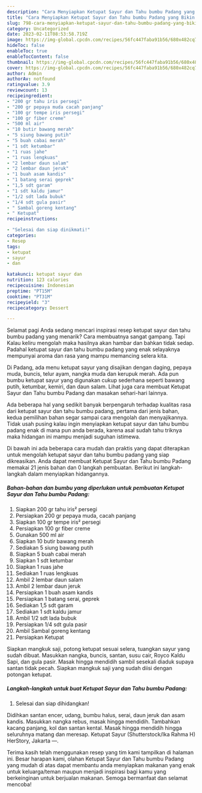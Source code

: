 ```yaml
---
description: "Cara Menyiapkan Ketupat Sayur dan Tahu bumbu Padang yang Bikin Ngiler, Buat Buka Puasa}"
title: "Cara Menyiapkan Ketupat Sayur dan Tahu bumbu Padang yang Bikin Ngiler, Buat Buka Puasa}"
slug: 798-cara-menyiapkan-ketupat-sayur-dan-tahu-bumbu-padang-yang-bikin-ngiler-buat-buka-puasa
category: Uncategorized
date: 2023-02-11T08:53:58.719Z
image: https://img-global.cpcdn.com/recipes/56fc447faba91b56/680x482cq70/ketupat-sayur-dan-tahu-bumbu-padang-foto-resep-utama.jpg
hideToc: false
enableToc: true
enableTocContent: false
thumbnail: https://img-global.cpcdn.com/recipes/56fc447faba91b56/680x482cq70/ketupat-sayur-dan-tahu-bumbu-padang-foto-resep-utama.jpg
cover: https://img-global.cpcdn.com/recipes/56fc447faba91b56/680x482cq70/ketupat-sayur-dan-tahu-bumbu-padang-foto-resep-utama.jpg
author: Admin
authorAv: notfound
ratingvalue: 3.9
reviewcount: 13
recipeingredient:
- "200 gr tahu iris persegi"
- "200 gr pepaya muda cacah panjang"
- "100 gr tempe iris persegi"
- "100 gr fiber creme"
- "500 ml air"
- "10 butir bawang merah"
- "5 siung bawang putih"
- "5 buah cabai merah"
- "1 sdt ketumbar"
- "1 ruas jahe"
- "1 ruas lengkuas"
- "2 lembar daun salam"
- "2 lembar daun jeruk"
- "1 buah asam kandis"
- "1 batang serai geprek"
- "1,5 sdt garam"
- "1 sdt kaldu jamur"
- "1/2 sdt lada bubuk"
- "1/4 sdt gula pasir"
- " Sambal goreng kentang"
- " Ketupat"
recipeinstructions:

- "Selesai dan siap dinikmati!"
categories:
- Resep
tags:
- ketupat
- sayur
- dan

katakunci: ketupat sayur dan 
nutrition: 123 calories
recipecuisine: Indonesian
preptime: "PT15M"
cooktime: "PT31M"
recipeyield: "3"
recipecategory: Dessert

---
```



Selamat pagi Anda sedang mencari inspirasi resep ketupat sayur dan tahu bumbu padang yang menarik? Cara membuatnya sangat gampang. Tapi Kalau keliru mengolah maka hasilnya akan hambar dan bahkan tidak sedap. Padahal ketupat sayur dan tahu bumbu padang yang enak selayaknya mempunyai aroma dan rasa yang mampu memancing selera kita.


Di Padang, ada menu ketupat sayur yang disajikan dengan daging, pepaya muda, buncis, telur ayam, nangka muda dan kerupuk merah. Ada pun bumbu ketupat sayur yang digunakan cukup sederhana seperti bawang putih, ketumbar, kemiri, dan daun salam. Lihat juga cara membuat Ketupat Sayur dan Tahu bumbu Padang dan masakan sehari-hari lainnya.

Ada beberapa hal yang sedikit banyak berpengaruh terhadap kualitas rasa dari ketupat sayur dan tahu bumbu padang, pertama dari jenis bahan, kedua pemilihan bahan segar sampai cara mengolah dan menyajikannya. Tidak usah pusing kalau ingin menyiapkan ketupat sayur dan tahu bumbu padang enak di mana pun anda berada, karena asal sudah tahu triknya maka hidangan ini mampu menjadi suguhan istimewa.


Di bawah ini ada beberapa cara mudah dan praktis yang dapat diterapkan untuk mengolah ketupat sayur dan tahu bumbu padang yang siap dikreasikan. Anda dapat membuat Ketupat Sayur dan Tahu bumbu Padang memakai 21 jenis bahan dan 0 langkah pembuatan. Berikut ini langkah-langkah dalam menyiapkan hidangannya.

<!--inarticleads1-->

##### Bahan-bahan dan bumbu yang diperlukan untuk pembuatan Ketupat Sayur dan Tahu bumbu Padang:

1. Siapkan 200 gr tahu iris² persegi
1. Persiapkan 200 gr pepaya muda, cacah panjang
1. Siapkan 100 gr tempe iris² persegi
1. Persiapkan 100 gr fiber creme
1. Gunakan 500 ml air
1. Siapkan 10 butir bawang merah
1. Sediakan 5 siung bawang putih
1. Siapkan 5 buah cabai merah
1. Siapkan 1 sdt ketumbar
1. Siapkan 1 ruas jahe
1. Sediakan 1 ruas lengkuas
1. Ambil 2 lembar daun salam
1. Ambil 2 lembar daun jeruk
1. Persiapkan 1 buah asam kandis
1. Persiapkan 1 batang serai, geprek
1. Sediakan 1,5 sdt garam
1. Sediakan 1 sdt kaldu jamur
1. Ambil 1/2 sdt lada bubuk
1. Persiapkan 1/4 sdt gula pasir
1. Ambil  Sambal goreng kentang
1. Persiapkan  Ketupat


Siapkan mangkuk saji, potong ketupat sesuai selera, tuangkan sayur yang sudah dibuat. Masukkan nangka, buncis, santan, susu cair, Royco Kaldu Sapi, dan gula pasir. Masak hingga mendidih sambil sesekali diaduk supaya santan tidak pecah. Siapkan mangkuk saji yang sudah diisi dengan potongan ketupat. 

<!--inarticleads2-->

##### Langkah-langkah untuk buat Ketupat Sayur dan Tahu bumbu Padang:


1. Selesai dan siap dihidangkan!

Didihkan santan encer, udang, bumbu halus, serai, daun jeruk dan asam kandis. Masukkan nangka rebus, masak hingga mendidih. Tambahkan kacang panjang, kol dan santan kental. Masak hingga mendidih hingga seluruhnya matang dan meresap. Ketupat Sayur (Shutterstock/Ika Rahma H) HerStory, Jakarta —. 

Terima kasih telah menggunakan resep yang tim kami tampilkan di halaman ini. Besar harapan kami, olahan Ketupat Sayur dan Tahu bumbu Padang yang mudah di atas dapat membantu anda menyiapkan makanan yang enak untuk keluarga/teman maupun menjadi inspirasi bagi kamu yang berkeinginan untuk berjualan makanan. Semoga bermanfaat dan selamat mencoba!
